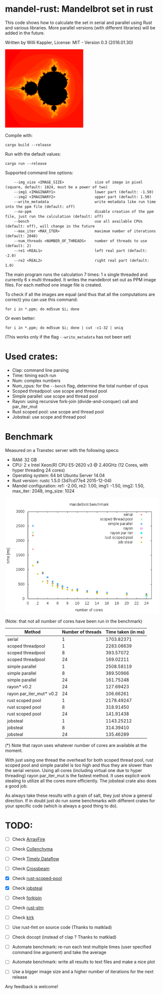 # mandel-rust: Mandelbrot set in rust

This code shows how to calculate the set in serial and parallel using Rust and various libraries.
More parallel versions (with different libraries) will be added in the future.

Written by Willi Kappler, License: MIT - Version 0.3 (2016.01.30)

![mandelbrot set](mandel.png)


Compile with:

    cargo build --release

Run with the default values:

    cargo run --release

Supported command line options:

        --img_size <IMAGE_SIZE>              size of image in pixel (square, default: 1024, must be a power of two)
        --img1 <IMAGINARY1>                  lower part (default: -1.50)
        --img2 <IMAGINARY2>                  upper part (default: 1.50)
        --write_metadata                     write metadata like run time into the ppm file (default: off)
        --no-ppm                             disable creation of the ppm file, just run the calculation (default: off)
        --bench                              use all available CPUs (default: off), will change in the future
        --max_iter <MAX_ITER>                maximum number of iterations (default: 2048)
        --num_threads <NUMBER_OF_THREADS>    number of threads to use (default: 2)
        --re1 <REAL1>                        left real part (default: -2.0)
        --re2 <REAL2>                        right real part (default: 1.0)

The main program runs the calculation 7 times: 1 x single threaded and currently 6 x multi threaded.
It writes the mandelbrot set out as PPM image files. For each method one image file is created.

To check if all the images are equal (and thus that all the computations are correct) you can use this command:

    for i in *.ppm; do md5sum $i; done

Or even better:

    for i in *.ppm; do md5sum $i; done | cut -c1-32 | uniq

(This works only if the flag `--write_metadata` has not been set)

# Used crates:
- Clap: command line parsing
- Time: timing each run
- Num: complex numbers
- Num_cpus: for the `--bench` flag, determine the total number of cpus
- Scoped threadpool: use scope and thread pool
- Simple parallel: use scope and thread pool
- Rayon: using recursive fork-join (divide-and-conquer) call and par_iter_mut
- Rust scoped pool: use scope and thread pool
- Jobsteal: use scope and thread pool

# Benchmark
Measured on a Transtec server with the following specs:
- RAM: 32 GB
- CPU: 2 x Intel Xeon(R) CPU E5-2620 v3 @ 2.40GHz (12 Cores, with hyper threading 24 cores)
- Operating system: 64 bit Ubuntu Server 14.04
- Rust version: rustc 1.5.0 (3d7cd77e4 2015-12-04)
- Mandel configuration: re1: -2.00, re2: 1.00, img1: -1.50, img2: 1.50, max_iter: 2048, img_size: 1024


![mandelbrot benchmark plot](plot/mandel_bench.png)


(Note: that not all number of cores have been run in the benchmark)

Method | Number of threads | Time taken (in ms)
-------|-------------------|------------------------
serial | 1 | 1703.82371
scoped threadpool | 1 | 2283.06639
scoped threadpool | 8 | 393.57072
scoped threadpool | 24 | 169.02211
simple parallel | 1 | 2508.58119
simple parallel | 8 | 389.50966
simple parallel | 24 | 161.75248
rayon* v0.2 | 24 | 127.69423
rayon par_iter_mut* v0.2 | 24 | 106.66261
rust scoped pool | 1 | 2178.49247
rust scoped pool | 8 | 318.91450
rust scoped pool | 24 | 141.91438
jobsteal | 1 | 1143.25212
jobsteal | 8 | 314.39410
jobsteal | 24 | 135.46289

(*) Note that rayon uses whatever number of cores are available at the moment.

With just using one thread the overhead for both scoped thread pool, rust scoped pool and simple parallel is too high and thus they are slower than the serial version.
Using all cores (including virtual one due to hyper threading) rayon par_iter_mut is the fastest method. It uses explicit work stealing to utilize all the cores more efficiently.
The jobsteal crate also does a good job.

As always take these results with a grain of salt, they just show a general direction.
If in doubt just do run some benchmarks with different crates for your specific code (which is always a good thing to do).

# TODO:
- [ ] Check [ArrayFire](https://github.com/arrayfire/arrayfire-rust)
- [ ] Check [Collenchyma](https://github.com/autumnai/collenchyma)
- [ ] Check [Timely Dataflow](https://github.com/frankmcsherry/timely-dataflow)
- [ ] Check [Crossbeam](https://github.com/aturon/crossbeam)
- [x] Check [rust-scoped-pool](https://github.com/reem/rust-scoped-pool)
- [x] Check [jobsteal](https://github.com/rphmeier/jobsteal)
- [ ] Check [forkjoin](https://github.com/faern/forkjoin)
- [ ] Check [rust-stm](https://github.com/Marthog/rust-stm)
- [ ] Check [kirk](https://github.com/kinghajj/kirk)
- [ ] Use rust-fmt on source code (Thanks to matklad)
- [ ] Check docopt (instead of clap ? Thanks to matklad)

- [ ] Automate benchmark: re-run each test multiple times (user specified command line argument) and take the average
- [ ] Automate benchmark: write all results to text files and make a nice plot

- [ ] Use a bigger image size and a higher number of iterations for the next release

Any feedback is welcome!
